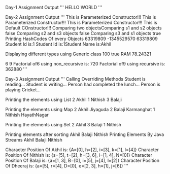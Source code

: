 Day-1 Assignment Output
'''
   HELLO WORLD
'''

Day-2 Assignment Output
'''
  This is Parameterized Constructor!!!
  This is Parameterized Constructor!!!
  This is Parameterized Constructor!!!
  This is Default COnstructor!!!
  Comparing two objectsComparing s1 and s2 objects false
  Comparing s2 and s3 objects false
  Comparing s3 and s1 objects true
  Printing HashCodes Of every Objects
  63319809 -1345529570 63319809
  Student Id is:1
  Student Id is:1Student Name is:Akhil


 Displaying different types using Generic class
 100
 true
 RAM
 78.24321

6
9
 Factorial of6 using non_recursive is:
  720
 Factorial of9 using recursive is:
  362880
'''

Day-3 Assignment Output
'''
 Calling Overriding Methods
 Student is reading...
 Student is writing...
 Person had completed the lunch...
 Person is playing Cricket...

 Printing the elements using List
 2 Akhil
 1 Nithish
 3 Balaji

 Printing the elements using Map
 2 Akhil Jiyaguda
 2 Balaji Karmanghat
 1 Nithish HayathNagar

 Printing the elements using Set
 2 Akhil
 3 Balaji
 1 Nithish

 Printing elements after sorting
 Akhil
 Balaji
 Nithish
 Printing Elements By Java Streams
 Akhil
 Balaji
 Nithish

Character Position Of Akhil is: {A=[0], h=[2], i=[3], k=[1], l=[4]}
Character Position Of Nithish is: {s=[5], t=[2], h=[3, 6], i=[1, 4], N=[0]}
Character Position Of Balaji is: {a=[1, 3], B=[0], i=[5], j=[4], l=[2]}
Character Position Of Dheeraj is: {a=[5], r=[4], D=[0], e=[2, 3], h=[1], j=[6]}
'''
